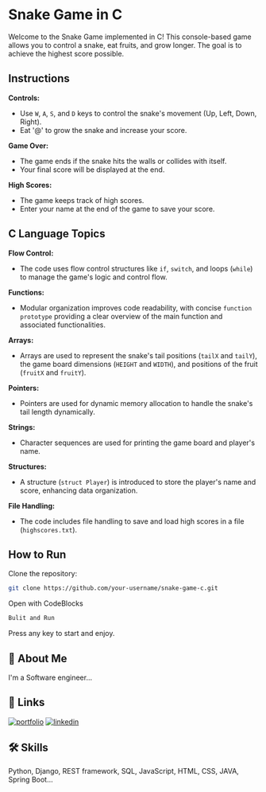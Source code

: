 # Snake Game in C

Welcome to the Snake Game implemented in C! This console-based game allows you to control a snake, eat fruits, and grow longer. The goal is to achieve the highest score possible.

## Instructions

 **Controls:**
   - Use `W`, `A`, `S`, and `D` keys to control the snake's movement (Up, Left, Down, Right).
   - Eat '@' to grow the snake and increase your score.

**Game Over:**
   - The game ends if the snake hits the walls or collides with itself.
   - Your final score will be displayed at the end.

**High Scores:**
   - The game keeps track of high scores.
   - Enter your name at the end of the game to save your score.
## C Language Topics

**Flow Control:**
   - The code uses flow control structures like `if`, `switch`, and loops (`while`) to manage the game's logic and control flow.

**Functions:**
   - Modular organization improves code readability, with concise `function prototype` providing a clear overview of the main function and associated functionalities.

**Arrays:**
   - Arrays are used to represent the snake's tail positions (`tailX` and `tailY`), the game board dimensions (`HEIGHT` and `WIDTH`), and positions of the fruit (`fruitX` and `fruitY`).

**Pointers:**
   - Pointers are used for dynamic memory allocation to handle the snake's tail length dynamically.

**Strings:**
   - Character sequences are used for printing the game board and player's name.

**Structures:**
   - A structure (`struct Player`) is introduced to store the player's name and score, enhancing data organization.

**File Handling:**
   - The code includes file handling to save and load high scores in a file (`highscores.txt`).

## How to Run

Clone the repository:

```bash
git clone https://github.com/your-username/snake-game-c.git
```

Open with CodeBlocks

```bash
Bulit and Run
```
Press any key to start and enjoy.

## 🚀 About Me
I'm a Software engineer...


## 🔗 Links
[![portfolio](https://img.shields.io/badge/my_portfolio-000?style=for-the-badge&logo=ko-fi&logoColor=white)](https://zsaaupo.my.canva.site/)
[![linkedin](https://img.shields.io/badge/linkedin-0A66C2?style=for-the-badge&logo=linkedin&logoColor=white)](https://www.linkedin.com/in/zsaaupo/)

## 🛠 Skills
Python, Django, REST framework, SQL, JavaScript, HTML, CSS, JAVA, Spring Boot...
